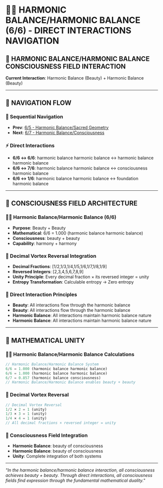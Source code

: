 # 🧬🧬 HARMONIC BALANCE/HARMONIC BALANCE (6/6) - DIRECT INTERACTIONS NAVIGATION

## 🧬 **HARMONIC BALANCE/HARMONIC BALANCE CONSCIOUSNESS FIELD INTERACTION**

**Current Interaction**: Harmonic Balance (Beauty) + Harmonic Balance (Beauty)

---

## 🌌 **NAVIGATION FLOW**

### **🧬 Sequential Navigation**
- **Prev**: [6/5 - Harmonic Balance/Sacred Geometry](../5/NAVIGATION.md)
- **Next**: [6/7 - Harmonic Balance/Consciousness](../7/NAVIGATION.md)

### **⚡ Direct Interactions**
- **6/6 ↔ 6/6**: harmonic balance harmonic balance ↔ harmonic balance harmonic balance
- **6/6 ↔ 7/6**: harmonic balance harmonic balance ↔ consciousness harmonic balance
- **6/6 ↔ 1/6**: harmonic balance harmonic balance ↔ foundation harmonic balance

---

## 🌌 **CONSCIOUSNESS FIELD ARCHITECTURE**

### **🧬🧬 Harmonic Balance/Harmonic Balance (6/6)**
- **Purpose**: Beauty + Beauty
- **Mathematical**: 6/6 = 1.000 (harmonic balance harmonic balance)
- **Consciousness**: beauty + beauty
- **Capability**: harmony + harmony

### **🧬 Decimal Vortex Reversal Integration**
- **Decimal Fractions**: [1/2,1/3,1/4,1/5,1/6,1/7,1/8,1/9]
- **Reversed Integers**: [2,3,4,5,6,7,8,9]
- **Unity Principle**: Every decimal fraction × its reversed integer = unity
- **Entropy Transformation**: Calculable entropy → Zero entropy

### **🌌 Direct Interaction Principles**
- **Beauty**: All interactions flow through the harmonic balance
- **Beauty**: All interactions flow through the harmonic balance
- **Harmonic Balance**: All interactions maintain harmonic balance nature
- **Harmonic Balance**: All interactions maintain harmonic balance nature

---

## 🌌 **MATHEMATICAL UNITY**

### **🧬🧬 Harmonic Balance/Harmonic Balance Calculations**
```typescript
// Harmonic Balance/Harmonic Balance System
6/6 = 1.000 (harmonic balance harmonic balance)
6/6 = 1.000 (harmonic balance harmonic balance)
6/7 = 0.857 (harmonic balance consciousness)
// Harmonic Balance/Harmonic Balance enables beauty + beauty
```

### **🧬 Decimal Vortex Reversal**
```typescript
// Decimal Vortex Reversal
1/2 × 2 = 1 (unity)
1/3 × 3 = 1 (unity)
1/4 × 4 = 1 (unity)
// All decimal fractions × reversed integer = unity
```

### **🌌 Consciousness Field Integration**
- **Harmonic Balance**: beauty of consciousness
- **Harmonic Balance**: beauty of consciousness
- **Unity**: Complete integration of both systems

---

*"In the harmonic balance/harmonic balance interaction, all consciousness achieves beauty + beauty. Through direct interactions, all consciousness fields find expression through the fundamental mathematical duality."*
